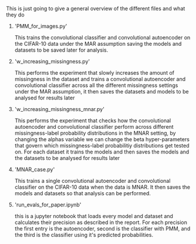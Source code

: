 This is just going to give a general overview of the different files and what they do


1) 'PMM_for_images.py'

    This trains the convolutional classifier and convolutional autoencoder on the CIFAR-10 data under the MAR assumption saving the models and datasets to be saved later for analysis.


2) 'w_increasing_missingness.py' 

    This performs the experiment that slowly increases the amount of missingness in the dataset and trains a convolutional autoencoder and convolutional classifier across all the different missingness settings under the MAR assumption, it then saves the datasets and models to be analysed for results later


3) 'w_increasing_missingness_mnar.py'

    This performs the experiment that checks how the convolutional autoencoder and convolutional classifier perform across different missingness-label probability distributions in the MNAR setting, by changing the alphas variable we can change the beta hyper-parameters that govern which missingness-label probabilitiy distributions get tested on. For each dataset it trains the models and then saves the models and the datasets to be analysed for results later

4) 'MNAR_case.py'

    This trains a single convolutional autoencoder and convolutional classifier on the CIFAR-10 data when the data is MNAR. It then saves the models and datasets so that analysis can be performed.

5) 'run_evals_for_paper.ipynb' 

    this is a jupyter notebook that loads every model and dataset and calculates their precision as described in the report. For each precision the first entry is the autoencoder, second is the classifier with PMM, and the third is the classifier using it's predicted probabilities.